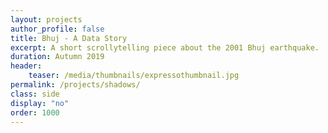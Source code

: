 ```yaml
---
layout: projects
author_profile: false
title: Bhuj - A Data Story
excerpt: A short scrollytelling piece about the 2001 Bhuj earthquake. 
duration: Autumn 2019
header:
    teaser: /media/thumbnails/expressothumbnail.jpg
permalink: /projects/shadows/
class: side
display: "no"
order: 1000
---
```




